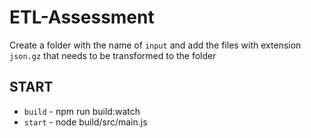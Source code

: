 # ETL-Assessment

Create a folder with the name of `input` and add the files with extension `json.gz` that needs to be transformed to the folder

## START
- `build` - npm run build:watch
- `start` - node build/src/main.js